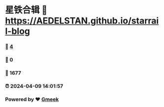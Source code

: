 # 星铁合辑 :link: https://AEDELSTAN.github.io/starrail-blog 
### :page_facing_up: [4](https://AEDELSTAN.github.io/starrail-blog/tag.html) 
### :speech_balloon: 0 
### :hibiscus: 1677 
### :alarm_clock: 2024-04-09 14:01:57 
### Powered by :heart: [Gmeek](https://github.com/Meekdai/Gmeek)
